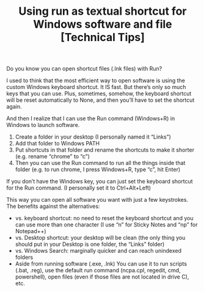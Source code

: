 ﻿---
layout: post
title: "Using run as textual shortcut for Windows software and file [Technical Tips]"
---

Do you know you can open shortcut files (.lnk files) with Run?

I used to think that the most efficient way to open software is using the custom Windows keyboard shortcut. It IS fast. But there’s only so much keys that you can use. Plus, sometimes, somehow, the keyboard shortcut will be reset automatically to None, and then you’ll have to set the shortcut again.

And then I realize that I can use the Run command (Windows+R) in Windows to launch software.

1. Create a folder in your desktop (I personally named it “Links”)
2. Add that folder to Windows PATH
3. Put shortcuts in that folder and rename the shortcuts to make it shorter (e.g. rename “chrome” to “c”)
4. Then you can use the Run command to run all the things inside that folder (e.g. to run chrome, I press Windows+R, type “c”, hit Enter)

If you don’t have the Windows key, you can just set the keyboard shortcut for the Run command. (I personally set it to Ctrl+Alt+Left)

This way you can open all software you want with just a few keystrokes. The benefits against the alternatives:

- vs. keyboard shortcut: no need to reset the keyboard shortcut and you can use more than one character (I use “n” for Sticky Notes and “np” for Notepad++)
- vs. Desktop shortcut: your desktop will be clean (the only thing you should put in your Desktop is one folder, the “Links” folder)
- vs. Windows Search: marginally quicker and can reach unindexed folders
- Aside from running software (.exe, .lnk) You can use it to run scripts (.bat, .reg), use the default run command (ncpa.cpl, regedit, cmd, powershell), open files (even if those files are not located in drive C), etc.
